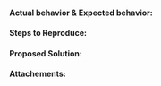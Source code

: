 #### Actual behavior & Expected behavior:


#### Steps to Reproduce:


#### Proposed Solution:


#### Attachements:    
   

